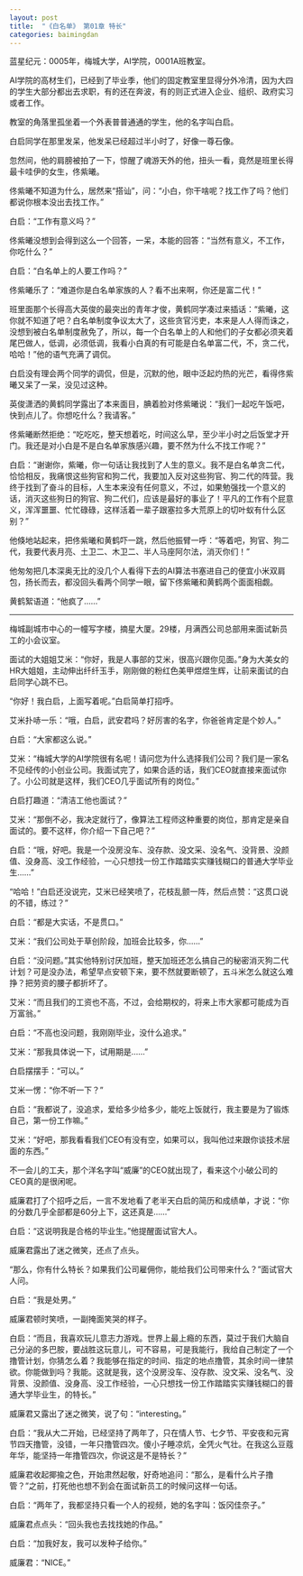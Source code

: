 ```yaml
---
layout: post
title:  "《白名单》 第01章 特长"
categories: baimingdan
---
```

蓝星纪元：0005年，梅城大学，AI学院，0001A班教室。

AI学院的高材生们，已经到了毕业季，他们的固定教室里显得分外冷清，因为大四的学生大部分都出去求职，有的还在奔波，有的则正式进入企业、组织、政府实习或者工作。

教室的角落里孤坐着一个外表普普通通的学生，他的名字叫白启。

白启同学在那里发呆，他发呆已经超过半小时了，好像一尊石像。

忽然间，他的肩膀被拍了一下，惊醒了魂游天外的他，扭头一看，竟然是班里长得最卡哇伊的女生，佟紫曦。

佟紫曦不知道为什么，居然来“搭讪”，问：“小白，你干啥呢？找工作了吗？他们都说你根本没出去找工作。”

白启：“工作有意义吗？”

佟紫曦没想到会得到这么一个回答，一呆，本能的回答：“当然有意义，不工作，你吃什么？”

白启：“白名单上的人要工作吗？”

佟紫曦乐了：“难道你是白名单家族的人？看不出来啊，你还是富二代！”

班里面那个长得高大英俊的最突出的青年才俊，黄鹤同学凑过来插话：“紫曦，这你就不知道了吧？白名单制度争议太大了，这些贪官污吏，本来是人人得而诛之，没想到被白名单制度赦免了，所以，每一个白名单上的人和他们的子女都必须夹着尾巴做人，低调，必须低调，我看小白真的有可能是白名单富二代，不，贪二代，哈哈！”他的语气充满了调侃。

白启没有理会两个同学的调侃，但是，沉默的他，眼中泛起灼热的光芒，看得佟紫曦又呆了一呆，没见过这种。

英俊潇洒的黄鹤同学露出了本来面目，腆着脸对佟紫曦说：“我们一起吃午饭吧，快到点儿了。你想吃什么？我请客。”

佟紫曦断然拒绝：“吃吃吃，整天想着吃，时间这么早，至少半小时之后饭堂才开门。我还是对小白是不是白名单家族感兴趣，要不然为什么不找工作呢？”

白启：“谢谢你，紫曦，你一句话让我找到了人生的意义。我不是白名单贪二代，恰恰相反，我痛恨这些狗官和狗二代，我要加入反对这些狗官、狗二代的阵营。我终于找到了奋斗的目标，人生本来没有任何意义，不过，如果勉强找一个意义的话，消灭这些狗日的狗官、狗二代们，应该是最好的事业了！平凡的工作有个屁意义，浑浑噩噩、忙忙碌碌，这样活着一辈子跟塞拉多大荒原上的切叶蚁有什么区别？”

他倏地站起来，把佟紫曦和黄鹤吓一跳，然后他振臂一呼：“等着吧，狗官、狗二代，我要代表月亮、土卫二、木卫二、半人马座阿尔法，消灭你们！”

他匆匆把几本深奥无比的没几个人看得下去的AI算法书塞进自己的便宜小米双肩包，扬长而去，都没回头看两个同学一眼，留下佟紫曦和黄鹤两个面面相觑。

黄鹤絮语道：“他疯了……”

***

梅城副城市中心的一幢写字楼，摘星大厦。29楼，月满西公司总部用来面试新员工的小会议室。

面试的大姐姐艾米：“你好，我是人事部的艾米，很高兴跟你见面。”身为大美女的HR大姐姐，主动伸出纤纤玉手，刚刚做的粉红色美甲煜煜生辉，让前来面试的白启同学心跳不已。

“你好！我白启，上面写着呢。”白启简单打招呼。

艾米扑哧一乐：“哦，白启，武安君吗？好厉害的名字，你爸爸肯定是个妙人。”

白启：“大家都这么说。”

艾米：“梅城大学的AI学院很有名呢！请问您为什么选择我们公司？我们是一家名不见经传的小创业公司。我面试完了，如果合适的话，我们CEO就直接来面试你了。小公司就是这样，我们CEO几乎面试所有的岗位。”

白启打趣道：“清洁工他也面试？”

艾米：“那倒不必，我决定就行了，像算法工程师这种重要的岗位，那肯定是亲自面试的。要不这样，你介绍一下自己吧？”

白启：“哦，好吧。我是一个没房没车、没存款、没文采、没名气、没背景、没颜值、没身高、没工作经验，一心只想找一份工作踏踏实实赚钱糊口的普通大学毕业生……”

“哈哈！”白启还没说完，艾米已经笑喷了，花枝乱颤一阵，然后点赞：“这贯口说的不错，练过？”

白启：“都是大实话，不是贯口。”

艾米：“我们公司处于草创阶段，加班会比较多，你……”

白启：“没问题。”其实他特别讨厌加班，整天加班还怎么搞自己的秘密消灭狗二代计划？可是没办法，希望早点安顿下来，要不然就要断顿了，五斗米怎么就这么难挣？把劳资的腰子都折坏了。

艾米：“而且我们的工资也不高，不过，会给期权的，将来上市大家都可能成为百万富翁。”

白启：“不高也没问题，我刚刚毕业，没什么追求。”

艾米：“那我具体说一下，试用期是……”

白启摆摆手：“可以。”

艾米一愣：“你不听一下？”

白启：“我都说了，没追求，爱给多少给多少，能吃上饭就行，我主要是为了锻炼自己，第一份工作嘛。”

艾米：“好吧，那我看看我们CEO有没有空，如果可以，我叫他过来跟你谈技术层面的东西。”

不一会儿的工夫，那个洋名字叫“威廉”的CEO就出现了，看来这个小破公司的CEO真的是很闲呢。

威廉君打了个招呼之后，一言不发地看了老半天白启的简历和成绩单，才说：“你的分数几乎全部都是60分上下，这还真是……”

白启：“这说明我是合格的毕业生。”他提醒面试官大人。

威廉君露出了迷之微笑，还点了点头。

“那么，你有什么特长？如果我们公司雇佣你，能给我们公司带来什么？”面试官大人问。

白启：“我是处男。”

威廉君顿时笑喷，一副掩面笑哭的样子。

白启：“而且，我喜欢玩儿意志力游戏。世界上最上瘾的东西，莫过于我们大脑自己分泌的多巴胺，要战胜这玩意儿，可不容易，可是我能行，我给自己制定了一个撸管计划，你猜怎么着？我能够在指定的时间、指定的地点撸管，其余时间一律禁欲。你能做到吗？我能。这就是我，这个没房没车、没存款、没文采、没名气、没背景、没颜值、没身高、没工作经验，一心只想找一份工作踏踏实实赚钱糊口的普通大学毕业生，的特长。”

威廉君又露出了迷之微笑，说了句：“interesting。”

白启：“我从大二开始，已经坚持了两年了，只在情人节、七夕节、平安夜和元宵节四天撸管，没错，一年只撸管四次。傻小子睡凉炕，全凭火气壮。在我这么豆蔻年华，能坚持一年撸管四次，你说这是不是特长？”

威廉君收起揶揄之色，开始肃然起敬，好奇地追问：“那么，是看什么片子撸管？”之前，打死他也想不到会在面试新员工的时候问这样一句话。

白启：“两年了，我都坚持只看一个人的视频，她的名字叫：饭冈佳奈子。”

威廉君点点头：“回头我也去找找她的作品。”

白启：“加我好友，我可以发种子给你。”

威廉君：“NICE。”
